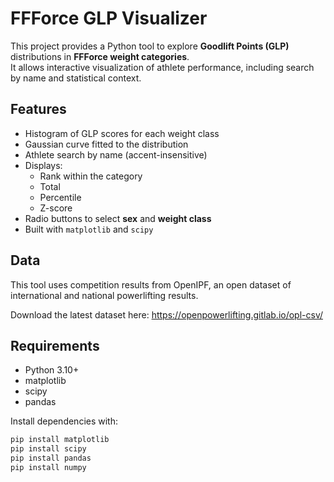 # FFForce GLP Visualizer

This project provides a Python tool to explore **Goodlift Points (GLP)** distributions in **FFForce weight categories**.  
It allows interactive visualization of athlete performance, including search by name and statistical context.

## Features

- Histogram of GLP scores for each weight class  
- Gaussian curve fitted to the distribution  
- Athlete search by name (accent-insensitive)  
- Displays:
  - Rank within the category  
  - Total  
  - Percentile  
  - Z-score  
- Radio buttons to select **sex** and **weight class**  
- Built with `matplotlib` and `scipy`

## Data

This tool uses competition results from OpenIPF, an open dataset of international and national powerlifting results.

Download the latest dataset here:
<https://openpowerlifting.gitlab.io/opl-csv/>

## Requirements

- Python 3.10+  
- matplotlib  
- scipy  
- pandas  

Install dependencies with:

```bash
pip install matplotlib
pip install scipy
pip install pandas
pip install numpy
